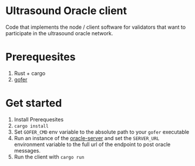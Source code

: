 # Ultrasound Oracle client
Code that implements the node / client software for validators that want to participate in the ultrasound oracle network.

# Prerequesites
1. Rust + cargo
2. [gofer](https://github.com/chronicleprotocol/oracle-suite/blob/master/cmd/gofer/README.md)

# Get started
1. Install Prerequesites
2. `cargo install`
3. Set `GOFER_CMD` env variable to the absolute path to your `gofer` executable
4. Run an instance of the [oracle-server](https://github.com/ultrasoundmoney/oracle-server) and set the `SERVER_URL` environment variable to the full url of the endpoint to post oracle messages. 
5. Run the client with `cargo run`


